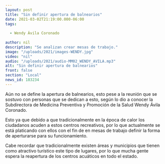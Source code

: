 ```yaml
---
layout: post
title: "Sin definir apertura de balnearios"
date: 2021-03-02T21:19:00.000-06:00
tags:
  
  - Wendy Ávila Coronado
  
author: nil
description: "Se analizan crear mesas de trabajo."
image: "/uploads/2021/images-WENDY.jpg"
video: "nil"
audio: "/uploads/2021/audio-MM02_WENDY_AVILA.mp3"
alt: "Sin definir apertura de balnearios"
front: false
section: "Local"
news_id: 183234
---
```


Aún no se define la apertura de balnearios, esto pese a la reunión que se sostuvo con personas que se dedican a esto, según lo dio a conocer la Subdirectora de Medicina Preventiva y Promoción de la Salud Wendy Ávila Coronado.

Esto ya que debido a que tradicionalmente en la época de calor los ciudadanos acuden a estos centros recreativos, por lo que actualmente se está platicando con ellos con el fin de en mesas de trabajo definir la forma de aperturarse  para su funcionamiento.

Cabe recordar que tradicionalmente existen áreas y municipios que tienen como atractivo turístico este tipo de lugares, por lo que mucha gente espera la reapertura de los centros acuáticos en todo el estado.